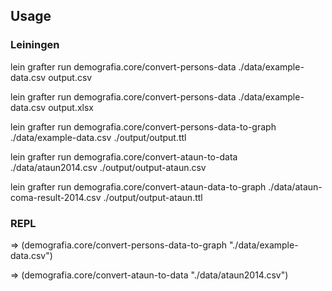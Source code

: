 ## Usage

### Leiningen

lein grafter run demografia.core/convert-persons-data ./data/example-data.csv output.csv

lein grafter run demografia.core/convert-persons-data ./data/example-data.csv output.xlsx

lein grafter run demografia.core/convert-persons-data-to-graph ./data/example-data.csv ./output/output.ttl

lein grafter run demografia.core/convert-ataun-to-data ./data/ataun2014.csv ./output/output-ataun.csv

lein grafter run demografia.core/convert-ataun-data-to-graph ./data/ataun-coma-result-2014.csv ./output/output-ataun.ttl

### REPL

=> (demografia.core/convert-persons-data-to-graph "./data/example-data.csv")

=> (demografia.core/convert-ataun-to-data "./data/ataun2014.csv")




